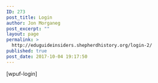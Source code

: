```yaml
---
ID: 273
post_title: Login
author: Jon Morganeg
post_excerpt: ""
layout: page
permalink: >
  http://eduguideinsiders.shepherdhistory.org/login-2/
published: true
post_date: 2017-10-04 19:17:50
---
```

[wpuf-login]